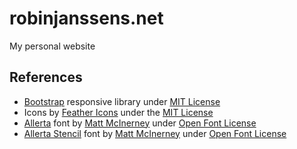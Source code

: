 # robinjanssens.net
My personal website

## References
- [Bootstrap](http://getbootstrap.com/) responsive library under [MIT License](https://github.com/colebemis/feather/blob/master/LICENSE)
- Icons by [Feather Icons](https://feathericons.com/) under the [MIT License](https://github.com/twbs/bootstrap/blob/master/LICENSE)
- [Allerta](https://fonts.google.com/specimen/Allerta) font by [Matt McInerney](http://matt.cc) under [Open Font License](http://scripts.sil.org/cms/scripts/page.php?site_id=nrsi&id=OFL_web)
- [Allerta Stencil](https://fonts.google.com/specimen/Allerta+Stencil) font by [Matt McInerney](http://matt.cc) under [Open Font License](http://scripts.sil.org/cms/scripts/page.php?site_id=nrsi&id=OFL_web)
